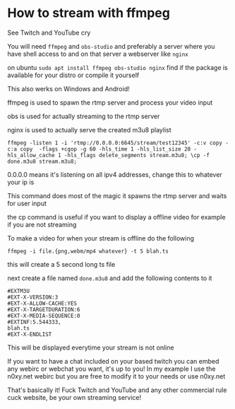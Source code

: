 # How to stream with ffmpeg

See Twitch and YouTube cry

You will need `ffmpeg` and `obs-studio` and preferably a server where you have shell access to and on that server a webserver like `nginx`

on ubuntu `sudo apt install ffmpeg obs-studio nginx` find if the package is available for your distro or compile it yourself

This also werks on Windows and Android!

ffmpeg is used to spawn the rtmp server and process your video input

obs is used for actually streaming to the rtmp server

nginx is used to actually serve the created m3u8 playlist

```
ffmpeg -listen 1 -i 'rtmp://0.0.0.0:6645/stream/test12345' -c:v copy -c:a copy  -flags +cgop -g 60 -hls_time 1 -hls_list_size 20 -hls_allow_cache 1 -hls_flags delete_segments stream.m3u8; \cp -f done.m3u8 stream.m3u8;
```

0.0.0.0 means it's listening on all ipv4 addresses, change this to whatever your ip is

This command does most of the magic it spawns the rtmp server and waits for user input

the cp command is useful if you want to display a offline video for example if you are not streaming

To make a video for when your stream is offline do the following

`ffmpeg -i file.{png,webm/mp4 whatever} -t 5 blah.ts`

this will create a 5 second long ts file 

next create a file named `done.m3u8` and add the following contents to it

```
#EXTM3U
#EXT-X-VERSION:3
#EXT-X-ALLOW-CACHE:YES
#EXT-X-TARGETDURATION:6
#EXT-X-MEDIA-SEQUENCE:0
#EXTINF:5.544333,
blah.ts
#EXT-X-ENDLIST
```

This will be displayed everytime your stream is not online

If you want to have a chat included on your based twitch you can embed any webirc or webchat you want, it's up to you! In my example I use the n0xy.net webirc but you are free to modify it to your needs or use n0xy.net

That's basically it! Fuck Twitch and YouTube and any other commercial rule cuck website, be your own streaming service!
